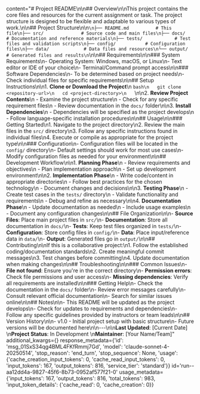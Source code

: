 content="# Project README\n\n## Overview\n\nThis project contains the core files and resources for the current assignment or task. The project structure is designed to be flexible and adaptable to various types of work.\n\n## Project Structure\n\n```\n├── README.md          # This file\n├── src/              # Source code and main files\n├── docs/             # Documentation and reference materials\n├── tests/            # Test files and validation scripts\n├── config/           # Configuration files\n├── data/             # Data files and resources\n└── output/           # Generated files and results\n```\n\n## Requirements\n\n### System Requirements\n- Operating System: Windows, macOS, or Linux\n- Text editor or IDE of your choice\n- Terminal/Command prompt access\n\n### Software Dependencies\n- To be determined based on project needs\n- Check individual files for specific requirements\n\n## Setup Instructions\n\n1. **Clone or Download the Project**\n   ```bash\n   git clone <repository-url>\n   cd <project-directory>\n   ```\n\n2. **Review Project Contents**\n   - Examine the project structure\n   - Check for any specific requirement files\n   - Review documentation in the `docs/` folder\n\n3. **Install Dependencies**\n   - Dependencies will be specified as the project develops\n   - Follow language-specific installation procedures\n\n## Usage\n\n### Getting Started\n1. Navigate to the project directory\n2. Review the main files in the `src/` directory\n3. Follow any specific instructions found in individual files\n4. Execute or compile as appropriate for the project type\n\n### Configuration\n- Configuration files will be located in the `config/` directory\n- Default settings should work for most use cases\n- Modify configuration files as needed for your environment\n\n## Development Workflow\n\n1. **Planning Phase**\n   - Review requirements and objectives\n   - Plan implementation approach\n   - Set up development environment\n\n2. **Implementation Phase**\n   - Write code/content in appropriate directories\n   - Follow best practices for the chosen technology\n   - Document changes and decisions\n\n3. **Testing Phase**\n   - Create test cases in the `tests/` directory\n   - Validate functionality and requirements\n   - Debug and refine as necessary\n\n4. **Documentation Phase**\n   - Update documentation as needed\n   - Include usage examples\n   - Document any configuration changes\n\n## File Organization\n\n- **Source Files**: Place main project files in `src/`\n- **Documentation**: Store all documentation in `docs/`\n- **Tests**: Keep test files organized in `tests/`\n- **Configuration**: Store config files in `config/`\n- **Data**: Place input/reference data in `data/`\n- **Output**: Generated files go in `output/`\n\n## Contributing\n\nIf this is a collaborative project:\n1. Follow the established coding/documentation standards\n2. Create meaningful commit messages\n3. Test changes before committing\n4. Update documentation when making changes\n\n## Troubleshooting\n\n### Common Issues\n- **File not found**: Ensure you're in the correct directory\n- **Permission errors**: Check file permissions and user access\n- **Missing dependencies**: Verify all requirements are installed\n\n### Getting Help\n- Check the documentation in the `docs/` folder\n- Review error messages carefully\n- Consult relevant official documentation\n- Search for similar issues online\n\n## Notes\n\n- This README will be updated as the project develops\n- Check for updates to requirements and dependencies\n- Follow any specific guidelines provided by instructors or team leads\n\n## Version History\n\n- v1.0 - Initial project setup with basic structure\n- Future versions will be documented here\n\n---\n\n**Last Updated**: [Current Date]  \n**Project Status**: In Development  \n**Maintainer**: [Your Name/Team]" additional_kwargs={} response_metadata={'id': 'msg_01SxS34qg4BML4FKfRmmj7Gd', 'model': 'claude-sonnet-4-20250514', 'stop_reason': 'end_turn', 'stop_sequence': None, 'usage': {'cache_creation_input_tokens': 0, 'cache_read_input_tokens': 0, 'input_tokens': 167, 'output_tokens': 816, 'service_tier': 'standard'}} id='run--aa12dd4a-9827-45f6-8b73-0952af577f21-0' usage_metadata={'input_tokens': 167, 'output_tokens': 816, 'total_tokens': 983, 'input_token_details': {'cache_read': 0, 'cache_creation': 0}}